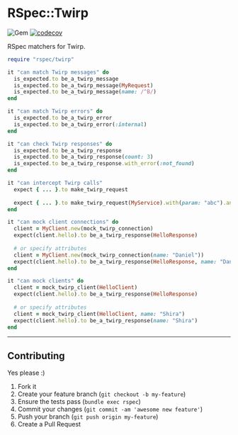 RSpec::Twirp
======
![Gem](https://img.shields.io/gem/dt/rspec-twirp?style=plastic)
[![codecov](https://codecov.io/gh/dpep/rspec-twirp/branch/main/graph/badge.svg)](https://codecov.io/gh/dpep/rspec-twirp)

RSpec matchers for Twirp.


```ruby
require "rspec/twirp"

it "can match Twirp messages" do
  is_expected.to be_a_twirp_message
  is_expected.to be_a_twirp_message(MyRequest)
  is_expected.to be_a_twirp_message(name: /^B/)
end

it "can match Twirp errors" do
  is_expected.to be_a_twirp_error
  is_expected.to be_a_twirp_error(:internal)
end

it "can check Twirp responses" do
  is_expected.to be_a_twirp_response
  is_expected.to be_a_twirp_response(count: 3)
  is_expected.to be_a_twirp_response.with_error(:not_found)
end

it "can intercept Twirp calls"
  expect { ... }.to make_twirp_request
  
  expect { ... }.to make_twirp_request(MyService).with(param: "abc").and_return(MyResponse)
end

it "can mock client connections" do
  client = MyClient.new(mock_twirp_connection)
  expect(client.hello).to be_a_twirp_response(HelloResponse)
  
  # or specify attributes
  client = MyClient.new(mock_twirp_connection(name: "Daniel"))
  expect(client.hello).to be_a_twirp_response(HelloResponse, name: "Daniel")
end

it "can mock clients" do 
  client = mock_twirp_client(HelloClient)
  expect(client.hello).to be_a_twirp_response(HelloResponse)
  
  # or specify attributes
  client = mock_twirp_client(HelloClient, name: "Shira")
  expect(client.hello).to be_a_twirp_response(name: "Shira")
end
```


----
## Contributing

Yes please  :)

1. Fork it
1. Create your feature branch (`git checkout -b my-feature`)
1. Ensure the tests pass (`bundle exec rspec`)
1. Commit your changes (`git commit -am 'awesome new feature'`)
1. Push your branch (`git push origin my-feature`)
1. Create a Pull Request
